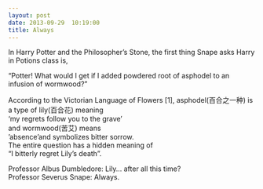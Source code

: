 ```yaml
---
layout: post
date: 2013-09-29  10:19:00
title: Always
---
```


<p>
In Harry Potter and the Philosopher’s Stone, the first thing Snape asks
Harry in Potions class is,

“Potter! What would I get if I added powdered root of asphodel to an
infusion of wormwood?”

According to the Victorian Language of Flowers \[1\],
asphodel(百合之一种) is a type of lily(百合花) meaning  
‘my regrets follow you to the grave’  
and wormwood(苦艾) means  
’absence’and symbolizes bitter sorrow.  
The entire question has a hidden meaning of  
“I bitterly regret Lily’s death”.

Professor Albus Dumbledore: Lily… after all this time?  
Professor Severus Snape: Always.

</p>
